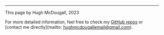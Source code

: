 ---------
This page by Hugh McDougall, 2023

For more detailed information, feel free to check my [GitHub repos](https://github.com/HughMcDougall/) or [contact me directly](mailto: hughmcdougallemail@gmail.com).